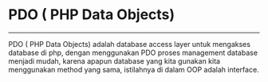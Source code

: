 # PDO \( PHP Data Objects\)

---

PDO \( PHP Data Objects\) adalah database access layer untuk mengakses database di php, dengan menggunakan PDO proses management database menjadi mudah, karena apapun database yang kita gunakan kita menggunakan method yang sama, istilahnya di dalam OOP adalah interface. 

